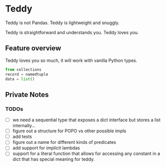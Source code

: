 # Teddy

Teddy is not Pandas. Teddy is lightweight and snuggly.

Teddy is straightforward and understands you. Teddy loves you.

## Feature overview

Teddy loves you so much, it will work with vanilla Python types.

```python
from collections
record = namedtuple
data = list()
```

## Private Notes

### TODOs

* [ ] we need a sequential type that exposes a dict interface but stores a list internally...
* [ ] figure out a structure for POPO vs other possible impls
* [ ] add tests
* [ ] figure out a name for different kinds of predicates
* [ ] add support for implicit lambdas
* [ ] support for a literal function that allows for accessing any constant in a dict that has special meaning for teddy.

